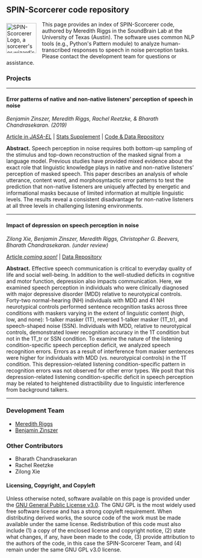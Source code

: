 ## SPIN-Scorcerer code repository
<img align="left" src="https://avatars3.githubusercontent.com/u/39776676" alt="SPIN-Scorcerer Logo, a sorcerer's or wizard's pointed blue hat with yellow stars on it" style="margin: 5px 15px 5px 0px; height: 80px; width: 80px;">This page provides an index of SPIN-Scorcerer code, authored by Meredith Riggs in the SoundBrain Lab at the University of Texas (Austin). The software uses common NLP tools (e.g., Python's Pattern module) to analyze human-transcribed responses to speech in noise perception tasks. Please contact the development team for questions or assistance.

### Projects

---
#### Error patterns of native and non-native listeners’ perception of speech in noise
*Benjamin Zinszer, Meredith Riggs, Rachel Reetzke, & Bharath Chandrasekaran. (2019)*

[Article in *JASA-EL*](NonnativeSPIN_JASA-EL_2019.pdf) | [Stats Supplement](EAB_Supplement-Statistical_Analyses_in_R.pdf) | [Code & Data Repository](https://github.com/SPIN-Scorcerer/Error-Analysis/)

**Abstract.** Speech perception in noise requires both bottom-up sampling of the stimulus and top-down reconstruction of the masked signal from a language model. Previous studies have provided mixed evidence about the exact role that linguistic knowledge plays in native and non-native listeners’ perception of masked speech. This paper describes an analysis of whole utterance, content word, and morphosyntactic error patterns to test the prediction that non-native listeners are uniquely affected by energetic and informational masks because of limited information at multiple linguistic levels. The results reveal a consistent disadvantage for non-native listeners at all three levels in challenging listening environments.

---
#### Impact of depression on speech perception in noise
*Zilong Xie, Benjamin Zinszer, Meredith Riggs, Christopher G. Beevers, Bharath Chandrasekaran. (under review)*

[Article *coming soon!*]() | [Data Repository](https://github.com/SPIN-Scorcerer/Depression-SPIN-2019/)

**Abstract.** Effective speech communication is critical to everyday quality of life and social well-being. In addition to the well-studied deficits in cognitive and motor function, depression also impacts communication. Here, we examined speech perception in individuals who were clinically diagnosed with major depressive disorder (MDD) relative to neurotypical controls. Forty-two normal-hearing (NH) individuals with MDD and 41 NH neurotypical controls performed sentence recognition tasks across three conditions with maskers varying in the extent of linguistic content (high, low, and none): 1-talker masker (1T), reversed 1-talker masker (1T_tr), and speech-shaped noise (SSN). Individuals with MDD, relative to neurotypical controls, demonstrated lower recognition accuracy in the 1T condition but not in the 1T_tr or SSN condition. To examine the nature of the listening condition-specific speech perception deficit, we analyzed speech recognition errors. Errors as a result of interference from masker sentences were higher for individuals with MDD (vs. neurotypical controls) in the 1T condition. This depression-related listening condition-specific pattern in recognition errors was not observed for other error types. We posit that this depression-related listening condition-specific deficit in speech perception may be related to heightened distractibility due to linguistic interference from background talkers.

---
### Development Team

- [Meredith Riggs](https://github.com/mfriggs)
- [Benjamin Zinszer](https://github.com/bzinszer)

### Other Contributors

- Bharath Chandrasekaran
- Rachel Reetzke
- Zilong Xie

#### Licensing, Copyright, and Copyleft
Unless otherwise noted, software available on this page is provided under the [GNU General Public License v3.0](https://www.gnu.org/licenses/gpl-3.0.en.html). The GNU GPL is the most widely used free software license and has a strong copyleft requirement. When distributing derived works, the source code of the work must be made available under the same license. Redistribution of this code must also include (1) a copy of the enclosed license and copyright notice, (2) state what changes, if any, have been made to the code, (3) provide attribution to the authors of the code, in this case the SPIN-Scorcerer Team, and (4) remain under the same GNU GPL v3.0 license.
